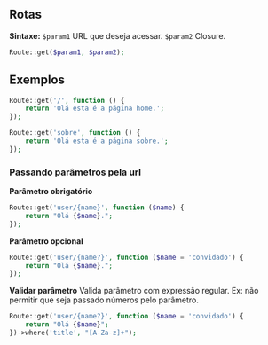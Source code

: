 ## Rotas
**Sintaxe:**
`$param1` URL que deseja acessar.
`$param2` Closure.
```php
Route::get($param1, $param2);
```

## Exemplos
```php
Route::get('/', function () {
	return 'Olá esta é a página home.';
});

Route::get('sobre', function () {
	return 'Olá esta é a página sobre.';
});
```

### Passando parâmetros pela url
**Parâmetro obrigatório**
```php
Route::get('user/{name}', function ($name) {
	return "Olá {$name}.";
});
```

**Parâmetro opcional**
```php
Route::get('user/{name?}', function ($name = 'convidado') {
	return "Olá {$name}.";
});
```

**Validar parâmetro**
Valida parâmetro com expressão regular.
Ex: não permitir que seja passado números pelo parâmetro.
```php
Route::get('user/{name?}', function ($name = 'convidado') {
	return "Olá {$name}";
})->where('title', "[A-Za-z]+");
```

<!--stackedit_data:
eyJoaXN0b3J5IjpbLTg0NjI5NTQxXX0=
-->